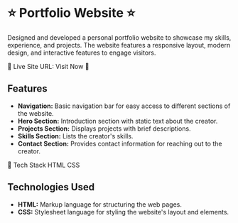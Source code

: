 # ⭐ Portfolio Website ⭐

Designed and developed a personal portfolio website to showcase my skills, experience, and projects. The website features a responsive layout, modern design, and interactive features to engage visitors.

📌 Live Site URL: Visit Now 🚀


## Features

- **Navigation:** Basic navigation bar for easy access to different sections of the website.
- **Hero Section:** Introduction section with static text about the creator.
- **Projects Section:** Displays projects with brief descriptions.
- **Skills Section:** Lists the creator's skills.
- **Contact Section:** Provides contact information for reaching out to the creator.

📌 Tech Stack
HTML  CSS 

## Technologies Used

- **HTML:** Markup language for structuring the web pages.
- **CSS:** Stylesheet language for styling the website's layout and elements.

